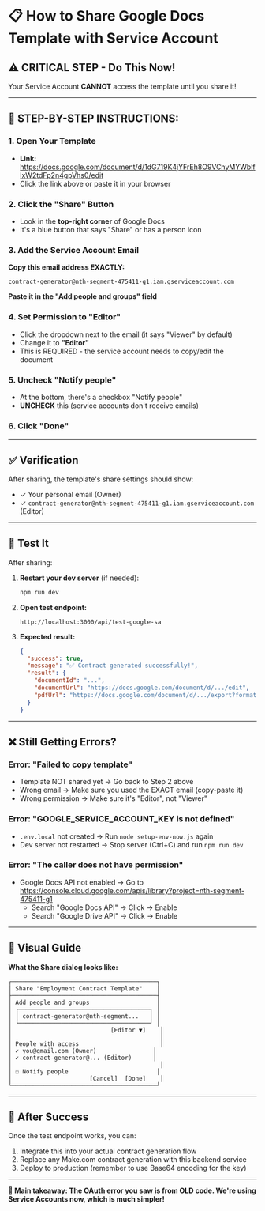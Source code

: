 # 📋 How to Share Google Docs Template with Service Account

## ⚠️ CRITICAL STEP - Do This Now!

Your Service Account **CANNOT** access the template until you share it!

---

## 🎯 **STEP-BY-STEP INSTRUCTIONS:**

### **1. Open Your Template**
- **Link:** https://docs.google.com/document/d/1dG719K4jYFrEh8O9VChyMYWblflxW2tdFp2n4gpVhs0/edit
- Click the link above or paste it in your browser

### **2. Click the "Share" Button**
- Look in the **top-right corner** of Google Docs
- It's a blue button that says "Share" or has a person icon

### **3. Add the Service Account Email**

**Copy this email address EXACTLY:**
```
contract-generator@nth-segment-475411-g1.iam.gserviceaccount.com
```

**Paste it in the "Add people and groups" field**

### **4. Set Permission to "Editor"**
- Click the dropdown next to the email (it says "Viewer" by default)
- Change it to **"Editor"**
- This is REQUIRED - the service account needs to copy/edit the document

### **5. Uncheck "Notify people"**
- At the bottom, there's a checkbox "Notify people"
- **UNCHECK** this (service accounts don't receive emails)

### **6. Click "Done"**

---

## ✅ **Verification**

After sharing, the template's share settings should show:
- ✓ Your personal email (Owner)
- ✓ `contract-generator@nth-segment-475411-g1.iam.gserviceaccount.com` (Editor)

---

## 🧪 **Test It**

After sharing:
1. **Restart your dev server** (if needed):
   ```bash
   npm run dev
   ```

2. **Open test endpoint:**
   ```
   http://localhost:3000/api/test-google-sa
   ```

3. **Expected result:**
   ```json
   {
     "success": true,
     "message": "✅ Contract generated successfully!",
     "result": {
       "documentId": "...",
       "documentUrl": "https://docs.google.com/document/d/.../edit",
       "pdfUrl": "https://docs.google.com/document/d/.../export?format=pdf"
     }
   }
   ```

---

## ❌ **Still Getting Errors?**

### **Error: "Failed to copy template"**
- Template NOT shared yet → Go back to Step 2 above
- Wrong email → Make sure you used the EXACT email (copy-paste it)
- Wrong permission → Make sure it's "Editor", not "Viewer"

### **Error: "GOOGLE_SERVICE_ACCOUNT_KEY is not defined"**
- `.env.local` not created → Run `node setup-env-now.js` again
- Dev server not restarted → Stop server (Ctrl+C) and run `npm run dev`

### **Error: "The caller does not have permission"**
- Google Docs API not enabled → Go to https://console.cloud.google.com/apis/library?project=nth-segment-475411-g1
  - Search "Google Docs API" → Click → Enable
  - Search "Google Drive API" → Click → Enable

---

## 📸 **Visual Guide**

**What the Share dialog looks like:**

```
┌─────────────────────────────────────────┐
│ Share "Employment Contract Template"    │
├─────────────────────────────────────────┤
│ Add people and groups                   │
│ ┌─────────────────────────────────────┐ │
│ │ contract-generator@nth-segment...   │ │
│ └─────────────────────────────────────┘ │
│                            [Editor ▼]    │
│                                          │
│ People with access                       │
│ ✓ you@gmail.com (Owner)                │
│ ✓ contract-generator@... (Editor)      │
│                                          │
│ ☐ Notify people                         │
│                      [Cancel]  [Done]    │
└─────────────────────────────────────────┘
```

---

## 🚀 **After Success**

Once the test endpoint works, you can:
1. Integrate this into your actual contract generation flow
2. Replace any Make.com contract generation with this backend service
3. Deploy to production (remember to use Base64 encoding for the key)

---

**🎯 Main takeaway: The OAuth error you saw is from OLD code. We're using Service Accounts now, which is much simpler!**

